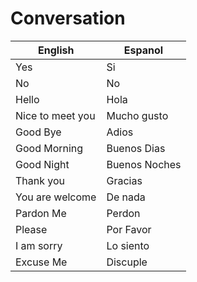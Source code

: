 # Conversation

| English          | Espanol       |
| ---------------- | ------------- |
| Yes              | Si            |
| No               | No            |
| Hello            | Hola          |
| Nice to meet you | Mucho gusto   |
| Good Bye         | Adios         |
| Good Morning     | Buenos Dias   |
| Good Night       | Buenos Noches |
| Thank you        | Gracias       |
| You are welcome  | De nada       |
| Pardon Me        | Perdon        |
| Please           | Por Favor     |
| I am sorry       | Lo siento     |
| Excuse Me        | Discuple      |
